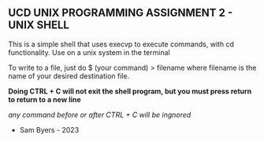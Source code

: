 ## UCD UNIX PROGRAMMING ASSIGNMENT 2 - UNIX SHELL ##
This is a simple shell that uses execvp to execute commands, with cd functionality.
Use on a unix system in the terminal

To write to a file, just do
$ (your command) > filename
where filename is the name of your desired destination file.

**Doing CTRL + C will not exit the shell program, but you must press return to return to a new line**

*any command before or after CTRL + C will be ingnored*

- Sam Byers - 2023

